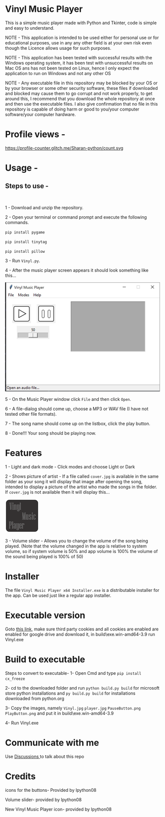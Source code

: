 # Vinyl Music Player
This is a simple music player made with Python and Tkinter, code is simple and easy to understand.

NOTE - This application is intended to be used either for personal use or for educational purposes, use in any any other field is at your own risk even though the Licence allows
usage for such purposes.

NOTE - This application has been tested with successful results with the Windows operating system, it has been test with unsuccessful results on Mac OS ans has not been tested on Linux, hence I only expect the application to run on Windows and not any other OS

NOTE - Any executable file in this repository may be blocked by your OS or by your browser or some other security software, these files if downloaded and blocked may cause them to go corrupt and not work properly, to get around this, I recommend that you download the whole repository at once and then use the executable files. I also give confirmation that no file in this repository is capable of doing harm or good to you/your computer software/your computer hardware.

# Profile views -
https://profile-counter.glitch.me/Sharan-python/count.svg
# Usage -

## Steps to use - 
<br> 

1 - Download and unzip the repository.


2 - Open your terminal or command prompt and execute the following commands.

`pip install pygame`

`pip install tinytag`

`pip install pillow`

3 - Run `Vinyl.py`.

4 - After the music player screen appears it should look something like this...


![Image 1](player.jpg)

5 - On the Music Player window click `File` and then click `Open`.

6 - A file-dialog should come up, choose a MP3 or WAV file
(I have not tested other file formats).

7 - The song name should come up on the listbox, click the play button.

8 - Done!!! Your song should be playing now.

# Features

1 - Light and dark mode - Click modes and choose Light or Dark

2 - Shows picture of artist - If a file called `cover.jpg` is available in the same folder as your song it will display that image after opening the song, intended to display a picture of the artist who made the songs in the folder. If `cover.jpg` is not available then it will display this...

![Image 1](Vinyl%20Music%20Player%20icon.png)

3 - Volume slider - Allows you to change the volume of the song being played. (Note that the volume changed in the app is relative to system volume, so if system volume is 50% and app volume is 100% the volume of the sound being played is 100% of 50)

# Installer
The file `Vinyl Music Player x64 Installer.exe` is a distributable installer for the app. Can be used just like a regular app installer.

# Executable version
Goto [this link](https://drive.google.com/file/d/19aDlEZ0dXFmlA1n2pQvHug5h86BjO2o-/view?usp=sharing), make sure third party cookies and all cookies are enabled are enabled for google drive and download it, in build\exe.win-amd64-3.9 run Vinyl.exe

# Build to executable
Steps to convert to executable-
1- Open Cmd and type `pip install cx_freeze`

2- cd to the downloaded folder and run `python build.py build` for microsoft store python installations and `py build.py build` for installations downloaded from python.org

3- Copy the images, namely `Vinyl.jpg` `player.jpg` `PauseButton.png` `PlayButton.png` and put it in build\exe.win-amd64-3.9

4- Run Vinyl.exe

# Communicate with me
Use [Discussions ](https://github.com/Sharan-Python/vinyl-music-player/discussions) to talk about this repo
# Credits 
icons for the buttons- Provided by Ipython08

Volume slider- provided by Ipython08

New Vinyl Music Player icon- provided by Ipython08
